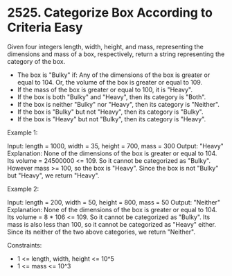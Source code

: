 # 2525. Categorize Box According to Criteria Easy

Given four integers length, width, height, and mass, representing the dimensions and mass of a box, respectively, return a string representing the category of the box.

-    The box is "Bulky" if:
        Any of the dimensions of the box is greater or equal to 104.
        Or, the volume of the box is greater or equal to 109.
-    If the mass of the box is greater or equal to 100, it is "Heavy".
-    If the box is both "Bulky" and "Heavy", then its category is "Both".
-    If the box is neither "Bulky" nor "Heavy", then its category is "Neither".
-    If the box is "Bulky" but not "Heavy", then its category is "Bulky".
-    If the box is "Heavy" but not "Bulky", then its category is "Heavy".

Example 1:

Input: length = 1000, width = 35, height = 700, mass = 300
Output: "Heavy"
Explanation: 
None of the dimensions of the box is greater or equal to 104. 
Its volume = 24500000 <= 109. So it cannot be categorized as "Bulky".
However mass >= 100, so the box is "Heavy".
Since the box is not "Bulky" but "Heavy", we return "Heavy".

Example 2:

Input: length = 200, width = 50, height = 800, mass = 50
Output: "Neither"
Explanation: 
None of the dimensions of the box is greater or equal to 104.
Its volume = 8 * 106 <= 109. So it cannot be categorized as "Bulky".
Its mass is also less than 100, so it cannot be categorized as "Heavy" either. 
Since its neither of the two above categories, we return "Neither".

 

Constraints:

-    1 <= length, width, height <= 10^5
-    1 <= mass <= 10^3


